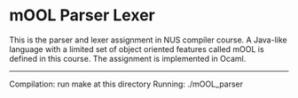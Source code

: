 # mOOL Parser Lexer

This is the parser and lexer assignment in NUS compiler course. A Java-like language with a limited set of object oriented features called mOOL is defined in this course. The assignment is implemented in Ocaml.

---

Compilation: run make at this directory
Running: ./mOOL_parser <directory of test program>
